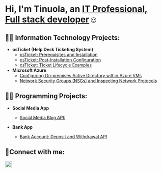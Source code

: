 <h1>Hi, I'm Tinuola, an <a href="https://linkedin.com/in/Tinuola95">IT Professional, Full stack developer</a>☺</h1>

<h2>👨‍💻 Information Technology Projects:</h2>

- <b>osTicket (Help Desk Ticketing System)</b>
  - [osTicket: Prerequisites and Installation](https://github.com/joshmadakorcc/osticket-prereqs)
  - [osTicket: Post-Installation Configuration](https://github.com/joshmadakorcc/post-install-config)
  - [osTicket: Ticket Lifecycle Examples](https://github.com/joshmadakorcc/ticket-lifecycle)
- <b>Microsoft Azure</b>
  - [Configuring On-premises Active Directory within Azure VMs](https://github.com/joshmadakorcc/configure-ad)
  - [Network Security Groups (NSGs) and Inspecting Network Protocols](https://github.com/joshmadakorcc/azure-network-protocols)

<h2>👨‍💻 Programming Projects:</h2>

- <b>Social Media App</b>
  - [Social Media Blog API:](https://github.com/Tinuola95/Tinuola95-pep-project.git)
  
- <b>Bank App</b>
  - [Bank Account: Deposit and Withdrawal API](https://github.com/Tinuola95/Tinuola95-BankAccount.git)

<h2>🤳Connect with me:</h2>

[<img align="left" alt="Tinuola95 | LinkedIn" width="22px" src="https://cdn.jsdelivr.net/npm/simple-icons@v3/icons/linkedin.svg" />][linkedin]

[linkedin]: https://linkedin.com/in/Tinuola95
